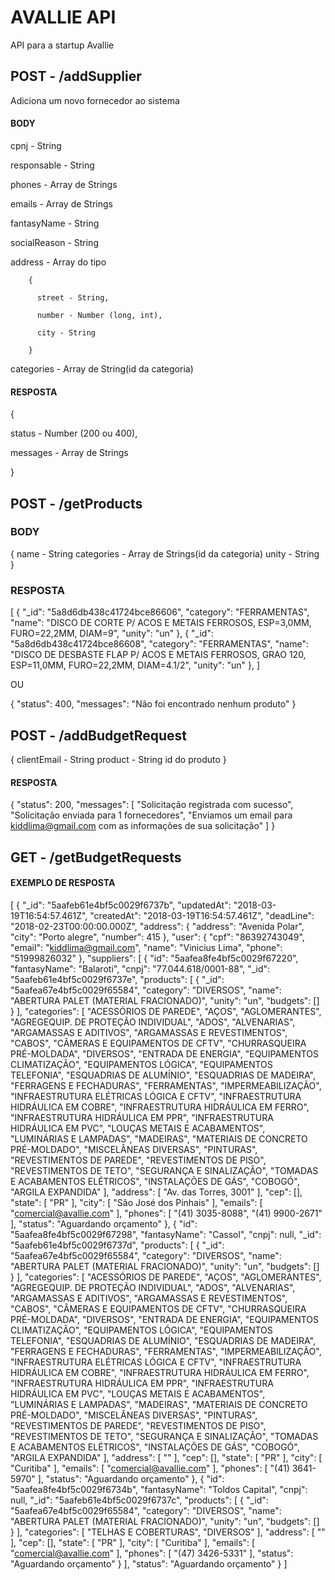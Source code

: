 # AVALLIE API
API para a startup Avallie


## POST - /addSupplier

Adiciona um novo fornecedor ao sistema

#### BODY
cpnj - String

responsable - String

phones - Array de Strings

emails - Array de Strings

fantasyName - String

socialReason - String

address - Array do tipo 

        { 
        
          street - String,
          
          number - Number (long, int),
          
          city - String
          
        }
        
categories - Array de String(id da categoria) 


#### RESPOSTA

{

  status - Number (200 ou 400),
  
  messages - Array de Strings
  
}


## POST - /getProducts

### BODY

{
        name - String
        categories - Array de Strings(id da categoria)
        unity - String
}

### RESPOSTA

[
    {
        "_id": "5a8d6db438c41724bce86606",
        "category": "FERRAMENTAS",
        "name": "DISCO DE CORTE P/ ACOS E METAIS FERROSOS, ESP=3,0MM, FURO=22,2MM, DIAM=9",
        "unity": "un"
    },
    {
        "_id": "5a8d6db438c41724bce86608",
        "category": "FERRAMENTAS",
        "name": "DISCO DE DESBASTE FLAP P/ ACOS E METAIS FERROSOS, GRAO 120, ESP=11,0MM, FURO=22,2MM, DIAM=4.1/2",
        "unity": "un"
    },
]


OU 

{
    "status": 400,
    "messages": "Não foi encontrado nenhum produto"
}



## POST - /addBudgetRequest

{
        clientEmail - String
        product - String id do produto
}


#### RESPOSTA
{
    "status": 200,
    "messages": [
        "Solicitação registrada com sucesso",
        "Solicitação enviada para 1 fornecedores",
        "Enviamos um email para kiddlima@gmail.com com as informações de sua solicitação"
    ]
}

## GET - /getBudgetRequests

#### EXEMPLO DE RESPOSTA

[
    {
        "_id": "5aafeb61e4bf5c0029f6737b",
        "updatedAt": "2018-03-19T16:54:57.461Z",
        "createdAt": "2018-03-19T16:54:57.461Z",
        "deadLine": "2018-02-23T00:00:00.000Z",
        "address": {
            "address": "Avenida Polar",
            "city": "Porto alegre",
            "number": 415
        },
        "user": {
            "cpf": "86392743049",
            "email": "kiddlima@gmail.com",
            "name": "Vinicius Lima",
            "phone": "51999826032"
        },
        "suppliers": [
            {
                "id": "5aafea8fe4bf5c0029f67220",
                "fantasyName": "Balaroti",
                "cnpj": "77.044.618/0001-88",
                "_id": "5aafeb61e4bf5c0029f6737e",
                "products": [
                    {
                        "_id": "5aafea67e4bf5c0029f65584",
                        "category": "DIVERSOS",
                        "name": "ABERTURA PALET (MATERIAL FRACIONADO)",
                        "unity": "un",
                        "budgets": []
                    }
                ],
                "categories": [
                    "ACESSÓRIOS DE PAREDE",
                    "AÇOS",
                    "AGLOMERANTES",
                    "AGREGEQUIP. DE PROTEÇÃO INDIVIDUAL",
                    "ADOS",
                    "ALVENARIAS",
                    "ARGAMASSAS E ADITIVOS",
                    "ARGAMASSAS E REVESTIMENTOS",
                    "CABOS",
                    "CÂMERAS E EQUIPAMENTOS DE CFTV",
                    "CHURRASQUEIRA PRÉ-MOLDADA",
                    "DIVERSOS",
                    "ENTRADA DE ENERGIA",
                    "EQUIPAMENTOS CLIMATIZAÇÃO",
                    "EQUIPAMENTOS LÓGICA",
                    "EQUIPAMENTOS TELEFONIA",
                    "ESQUADRIAS DE ALUMÍNIO",
                    "ESQUADRIAS DE MADEIRA",
                    "FERRAGENS E FECHADURAS",
                    "FERRAMENTAS",
                    "IMPERMEABILIZAÇÃO",
                    "INFRAESTRUTURA ELÉTRICAS LÓGICA E CFTV",
                    "INFRAESTRUTURA HIDRÁULICA EM COBRE",
                    "INFRAESTRUTURA HIDRÁULICA EM FERRO",
                    "INFRAESTRUTURA HIDRÁULICA EM PPR",
                    "INFRAESTRUTURA HIDRÁULICA EM PVC",
                    "LOUÇAS METAIS E ACABAMENTOS",
                    "LUMINÁRIAS E LAMPADAS",
                    "MADEIRAS",
                    "MATERIAIS DE CONCRETO PRÉ-MOLDADO",
                    "MISCELÂNEAS DIVERSAS",
                    "PINTURAS",
                    "REVESTIMENTOS DE PAREDE",
                    "REVESTIMENTOS DE PISO",
                    "REVESTIMENTOS DE TETO",
                    "SEGURANÇA E SINALIZAÇÃO",
                    "TOMADAS E ACABAMENTOS ELÉTRICOS",
                    "INSTALAÇÕES DE GÁS",
                    "COBOGÓ",
                    "ARGILA EXPANDIDA"
                ],
                "address": [
                    "Av. das Torres, 3001"
                ],
                "cep": [],
                "state": [
                    "PR"
                ],
                "city": [
                    "São José dos Pinhais"
                ],
                "emails": [
                    "comercial@avallie.com"
                ],
                "phones": [
                    "(41) 3035-8088",
                    "(41) 9900-2671"
                ],
                "status": "Aguardando orçamento"
            },
            {
                "id": "5aafea8fe4bf5c0029f67298",
                "fantasyName": "Cassol",
                "cnpj": null,
                "_id": "5aafeb61e4bf5c0029f6737d",
                "products": [
                    {
                        "_id": "5aafea67e4bf5c0029f65584",
                        "category": "DIVERSOS",
                        "name": "ABERTURA PALET (MATERIAL FRACIONADO)",
                        "unity": "un",
                        "budgets": []
                    }
                ],
                "categories": [
                    "ACESSÓRIOS DE PAREDE",
                    "AÇOS",
                    "AGLOMERANTES",
                    "AGREGEQUIP. DE PROTEÇÃO INDIVIDUAL",
                    "ADOS",
                    "ALVENARIAS",
                    "ARGAMASSAS E ADITIVOS",
                    "ARGAMASSAS E REVESTIMENTOS",
                    "CABOS",
                    "CÂMERAS E EQUIPAMENTOS DE CFTV",
                    "CHURRASQUEIRA PRÉ-MOLDADA",
                    "DIVERSOS",
                    "ENTRADA DE ENERGIA",
                    "EQUIPAMENTOS CLIMATIZAÇÃO",
                    "EQUIPAMENTOS LÓGICA",
                    "EQUIPAMENTOS TELEFONIA",
                    "ESQUADRIAS DE ALUMÍNIO",
                    "ESQUADRIAS DE MADEIRA",
                    "FERRAGENS E FECHADURAS",
                    "FERRAMENTAS",
                    "IMPERMEABILIZAÇÃO",
                    "INFRAESTRUTURA ELÉTRICAS LÓGICA E CFTV",
                    "INFRAESTRUTURA HIDRÁULICA EM COBRE",
                    "INFRAESTRUTURA HIDRÁULICA EM FERRO",
                    "INFRAESTRUTURA HIDRÁULICA EM PPR",
                    "INFRAESTRUTURA HIDRÁULICA EM PVC",
                    "LOUÇAS METAIS E ACABAMENTOS",
                    "LUMINÁRIAS E LAMPADAS",
                    "MADEIRAS",
                    "MATERIAIS DE CONCRETO PRÉ-MOLDADO",
                    "MISCELÂNEAS DIVERSAS",
                    "PINTURAS",
                    "REVESTIMENTOS DE PAREDE",
                    "REVESTIMENTOS DE PISO",
                    "REVESTIMENTOS DE TETO",
                    "SEGURANÇA E SINALIZAÇÃO",
                    "TOMADAS E ACABAMENTOS ELÉTRICOS",
                    "INSTALAÇÕES DE GÁS",
                    "COBOGÓ",
                    "ARGILA EXPANDIDA"
                ],
                "address": [
                    ""
                ],
                "cep": [],
                "state": [
                    "PR"
                ],
                "city": [
                    "Curitiba"
                ],
                "emails": [
                    "comercial@avallie.com"
                ],
                "phones": [
                    "(41) 3641-5970"
                ],
                "status": "Aguardando orçamento"
            },
            {
                "id": "5aafea8fe4bf5c0029f6734b",
                "fantasyName": "Toldos Capital",
                "cnpj": null,
                "_id": "5aafeb61e4bf5c0029f6737c",
                "products": [
                    {
                        "_id": "5aafea67e4bf5c0029f65584",
                        "category": "DIVERSOS",
                        "name": "ABERTURA PALET (MATERIAL FRACIONADO)",
                        "unity": "un",
                        "budgets": []
                    }
                ],
                "categories": [
                    "TELHAS E COBERTURAS",
                    "DIVERSOS"
                ],
                "address": [
                    ""
                ],
                "cep": [],
                "state": [
                    "PR"
                ],
                "city": [
                    "Curitiba"
                ],
                "emails": [
                    "comercial@avallie.com"
                ],
                "phones": [
                    "(47) 3426-5331"
                ],
                "status": "Aguardando orçamento"
            }
        ],
        "status": "Aguardando orçamento"
    }
]

